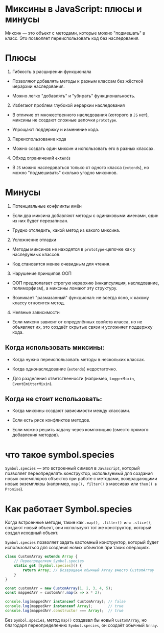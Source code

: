 # Миксины в JavaScript: плюсы и минусы

Миксин — это объект с методами, которые можно "подмешать" в класс. Это позволяет переиспользовать код без наследования.

# Плюсы

1. Гибкость в расширении функционала

- Позволяют добавлять методы к разным классам без жёсткой иерархии наследования.

- Можно легко "добавлять" и "убирать" функциональность.

2. Избегают проблем глубокой иерархии наследования

- В отличие от множественного наследования (которого в `JS` нет), миксины не создают сложные цепочки `prototype`.

- Упрощают поддержку и изменение кода.

3. Переиспользование кода

- Можно создать один миксин и использовать его в разных классах.

4. Обход ограничений `extends`

- В `JS` можно наследоваться только от одного класса (`extends`), но можно "подмешивать" сколько угодно миксинов.

# Минусы

1. Потенциальные конфликты имён

- Если два миксина добавляют методы с одинаковыми именами, один из них будет перезаписан.

- Трудно отследить, какой метод из какого миксина.

2. Усложнение отладки

- Методы миксинов не находятся в `prototype`-цепочке как у наследуемых классов.

- Код становится менее очевидным для чтения.

3. Нарушение принципов ООП

- ООП предполагает строгую иерархию (инкапсуляция, наследование, полиморфизм), а миксины ломают эту структуру.

- Возникает "размазанный" функционал: не всегда ясно, к какому классу относится метод.

4. Неявные зависимости

- Если миксин зависит от определённых свойств класса, но не объявляет их, это создаёт скрытые связи и усложняет поддержку кода.

## Когда использовать миксины:

- Когда нужно переиспользовать методы в нескольких классах.

- Когда однонаследование (`extends`) недостаточно.

- Для разделения ответственности (например, `LoggerMixin`, `EventEmitterMixin`).

## Когда не стоит использовать:

- Когда миксины создают зависимости между классами.

- Если есть риск конфликтов методов.

- Если можно решить задачу через композицию (вместо прямого добавления методов).

# что такое symbol.species

`Symbol.species` — это встроенный символ в `JavaScript`, который позволяет переопределять конструктор, используемый для создания новых экземпляров объектов при работе с методами, возвращающими новые экземпляры (например, `map(), filter()` в массивах или `then() в Promise`).

# Как работает Symbol.species

Когда встроенные методы, такие как `.map(), .filter() или .slice()`, создают новый объект, они используют тот же конструктор, который создал исходный объект.

`Symbol.species` позволяет задать кастомный конструктор, который будет использоваться для создания новых объектов при таких операциях.

```JavaScript
class CustomArray extends Array {
    // Переопределяем Symbol.species
    static get [Symbol.species]() {
        return Array; // Возвращаем обычный Array вместо CustomArray
    }
}

const customArr = new CustomArray(1, 2, 3, 4, 5);
const mappedArr = customArr.map(x => x * 2);

console.log(mappedArr instanceof CustomArray); // false
console.log(mappedArr instanceof Array);       // true
console.log(mappedArr.constructor === Array);  // true
```
Без `Symbol.species`, метод `map()` создавал бы новый `CustomArray`, но благодаря переопределению `Symbol.species`, он создаёт обычный `Array`.